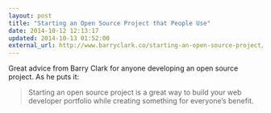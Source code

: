 ```yaml
---
layout: post
title: "Starting an Open Source Project that People Use"
date: 2014-10-12 12:13:17
updated: 2014-10-13 01:52:00
external_url: http://www.barryclark.co/starting-an-open-source-project/
---
```


Great advice from Barry Clark for anyone developing an open source project. As he puts it:

> Starting an open source project is a great way to build your web developer portfolio while creating something for everyone’s benefit.